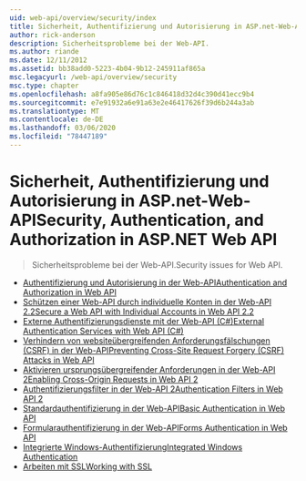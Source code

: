 ```yaml
---
uid: web-api/overview/security/index
title: Sicherheit, Authentifizierung und Autorisierung in ASP.net-Web-API | Microsoft-Dokumentation
author: rick-anderson
description: Sicherheitsprobleme bei der Web-API.
ms.author: riande
ms.date: 12/11/2012
ms.assetid: bb38add0-5223-4b04-9b12-245911af865a
msc.legacyurl: /web-api/overview/security
msc.type: chapter
ms.openlocfilehash: a8fa905e86d76c1c846418d32d4c390d41ecc9b4
ms.sourcegitcommit: e7e91932a6e91a63e2e46417626f39d6b244a3ab
ms.translationtype: MT
ms.contentlocale: de-DE
ms.lasthandoff: 03/06/2020
ms.locfileid: "78447189"
---
```

# <a name="security-authentication-and-authorization-in-aspnet-web-api"></a><span data-ttu-id="485d9-103">Sicherheit, Authentifizierung und Autorisierung in ASP.net-Web-API</span><span class="sxs-lookup"><span data-stu-id="485d9-103">Security, Authentication, and Authorization in ASP.NET Web API</span></span>

> <span data-ttu-id="485d9-104">Sicherheitsprobleme bei der Web-API.</span><span class="sxs-lookup"><span data-stu-id="485d9-104">Security issues for Web API.</span></span>

- [<span data-ttu-id="485d9-105">Authentifizierung und Autorisierung in der Web-API</span><span class="sxs-lookup"><span data-stu-id="485d9-105">Authentication and Authorization in Web API</span></span>](authentication-and-authorization-in-aspnet-web-api.md)
- [<span data-ttu-id="485d9-106">Schützen einer Web-API durch individuelle Konten in der Web-API 2.2</span><span class="sxs-lookup"><span data-stu-id="485d9-106">Secure a Web API with Individual Accounts in Web API 2.2</span></span>](individual-accounts-in-web-api.md)
- [<span data-ttu-id="485d9-107">Externe Authentifizierungsdienste mit der Web-API (C#)</span><span class="sxs-lookup"><span data-stu-id="485d9-107">External Authentication Services with Web API (C#)</span></span>](external-authentication-services.md)
- [<span data-ttu-id="485d9-108">Verhindern von websiteübergreifenden Anforderungsfälschungen (CSRF) in der Web-API</span><span class="sxs-lookup"><span data-stu-id="485d9-108">Preventing Cross-Site Request Forgery (CSRF) Attacks in Web API</span></span>](preventing-cross-site-request-forgery-csrf-attacks.md)
- [<span data-ttu-id="485d9-109">Aktivieren ursprungsübergreifender Anforderungen in der Web-API 2</span><span class="sxs-lookup"><span data-stu-id="485d9-109">Enabling Cross-Origin Requests in Web API 2</span></span>](enabling-cross-origin-requests-in-web-api.md)
- [<span data-ttu-id="485d9-110">Authentifizierungsfilter in der Web-API 2</span><span class="sxs-lookup"><span data-stu-id="485d9-110">Authentication Filters in Web API 2</span></span>](authentication-filters.md)
- [<span data-ttu-id="485d9-111">Standardauthentifizierung in der Web-API</span><span class="sxs-lookup"><span data-stu-id="485d9-111">Basic Authentication in Web API</span></span>](basic-authentication.md)
- [<span data-ttu-id="485d9-112">Formularauthentifizierung in der Web-API</span><span class="sxs-lookup"><span data-stu-id="485d9-112">Forms Authentication in Web API</span></span>](forms-authentication.md)
- [<span data-ttu-id="485d9-113">Integrierte Windows-Authentifizierung</span><span class="sxs-lookup"><span data-stu-id="485d9-113">Integrated Windows Authentication</span></span>](integrated-windows-authentication.md)
- [<span data-ttu-id="485d9-114">Arbeiten mit SSL</span><span class="sxs-lookup"><span data-stu-id="485d9-114">Working with SSL</span></span>](working-with-ssl-in-web-api.md)
